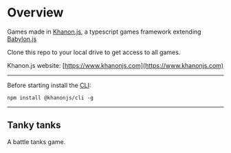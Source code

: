 # Overview

Games made in [Khanon.js](https://www.npmjs.com/package/@khanonjs/engine), a typescript games framework extending [Babylon.js](https://www.babylonjs.com/)

Clone this repo to your local drive to get access to all games.

Khanon.js website: [https://www.khanonjs.com](https://www.khanonjs.com)

---

Before starting install the [CLI](https://www.npmjs.com/package/@khanonjs/cli):

`npm install @khanonjs/cli -g`

---

## Tanky tanks
A battle tanks game.